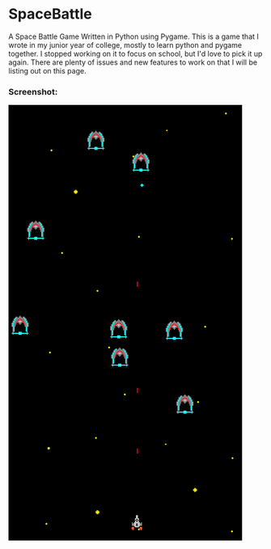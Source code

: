 # SpaceBattle
A Space Battle Game Written in Python using Pygame.
This is a game that I wrote in my junior year of college, mostly to learn python and pygame together. I stopped working on it to focus on school, but I'd love to pick it up again. There are plenty of issues and new features to work on that I will be listing out on this page. 
### Screenshot:
![SpaceBattle Screenshot](https://github.com/dagrooms52/SpaceBattle/blob/master/Assets/Screenshots/battle.png)
